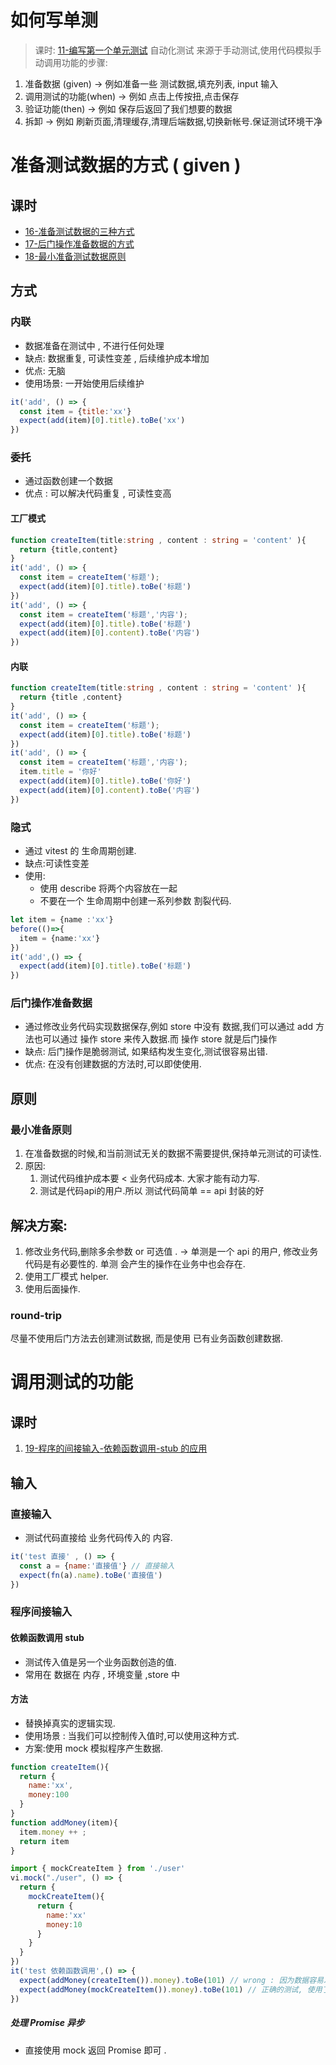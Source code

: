 # 如何写单测
> 课时: [11-编写第一个单元测试](https://learn.cuixueshe.com/p/t_pc/course_pc_detail/video/v_640c971de4b02685a4513ca5?product_id=p_63f3795ee4b06159f73e6452&content_app_id=&type=6)
自动化测试 来源于手动测试,使用代码模拟手动调用功能的步骤:
1. 准备数据 (given) -> 例如准备一些 测试数据,填充列表, input 输入
2. 调用测试的功能(when) -> 例如 点击上传按扭,点击保存 
3. 验证功能(then) ->  例如 保存后返回了我们想要的数据
4. 拆卸 -> 例如 刷新页面,清理缓存,清理后端数据,切换新帐号.保证测试环境干净

# 准备测试数据的方式 ( given )
## 课时
- [16-准备测试数据的三种方式](https://learn.cuixueshe.com/p/t_pc/course_pc_detail/video/v_64296c96e4b0b0bc2bd102d8?product_id=p_63f3795ee4b06159f73e6452&content_app_id=&type=6)
- [17-后门操作准备数据的方式](https://learn.cuixueshe.com/p/t_pc/course_pc_detail/video/v_642c20fee4b0f2aa7dd73ec2?product_id=p_63f3795ee4b06159f73e6452&content_app_id=&type=6)
- [18-最小准备测试数据原则](https://learn.cuixueshe.com/p/t_pc/course_pc_detail/video/v_643023b0e4b0f2aa7dd8b890?product_id=p_63f3795ee4b06159f73e6452&content_app_id=&type=6)
## 方式
### 内联
- 数据准备在测试中 , 不进行任何处理
- 缺点: 数据重复, 可读性变差 , 后续维护成本增加
- 优点: 无脑
- 使用场景: 一开始使用后续维护 
```javascript
it('add', () => {
  const item = {title:'xx'}
  expect(add(item)[0].title).toBe('xx')
})
```
### 委托
- 通过函数创建一个数据
- 优点 : 可以解决代码重复 , 可读性变高  
#### 工厂模式
```ts
function createItem(title:string , content : string = 'content' ){
  return {title,content}
}
it('add', () => {
  const item = createItem('标题');
  expect(add(item)[0].title).toBe('标题')
})
it('add', () => {
  const item = createItem('标题','内容');
  expect(add(item)[0].title).toBe('标题')
  expect(add(item)[0].content).toBe('内容')
})
```
#### 内联
```ts
function createItem(title:string , content : string = 'content' ){
  return {title ,content}
}
it('add', () => {
  const item = createItem('标题');
  expect(add(item)[0].title).toBe('标题')
})
it('add', () => {
  const item = createItem('标题','内容');
  item.title = '你好'
  expect(add(item)[0].title).toBe('你好')
  expect(add(item)[0].content).toBe('内容')
})
```
### 隐式
- 通过 vitest 的 生命周期创建.
- 缺点:可读性变差
- 使用: 
  - 使用 describe 将两个内容放在一起
  - 不要在一个 生命周期中创建一系列参数 割裂代码.
```ts
let item = {name :'xx'}
before(()=>{
  item = {name:'xx'}
})
it('add',() => {
  expect(add(item)[0].title).toBe('标题')
})
```
### 后门操作准备数据
- 通过修改业务代码实现数据保存,例如 store 中没有 数据,我们可以通过 add 方法也可以通过 操作 store 来传入数据.而 操作 store 就是后门操作
- 缺点: 后门操作是脆弱测试, 如果结构发生变化,测试很容易出错.
- 优点: 在没有创建数据的方法时,可以即使使用.
## 原则
### 最小准备原则
1. 在准备数据的时候,和当前测试无关的数据不需要提供,保持单元测试的可读性.
2. 原因: 
   1. 测试代码维护成本要 < 业务代码成本. 大家才能有动力写.
   2. 测试是代码api的用户.所以 测试代码简单 == api 封装的好
## 解决方案:
1. 修改业务代码,删除多余参数 or 可选值 . -> 单测是一个 api 的用户, 修改业务代码是有必要性的. 单测 会产生的操作在业务中也会存在.
2. 使用工厂模式 helper.
3. 使用后面操作.
### round-trip
尽量不使用后门方法去创建测试数据, 而是使用 已有业务函数创建数据. 
# 调用测试的功能
## 课时
1. [19-程序的间接输入-依赖函数调用-stub 的应用](https://learn.cuixueshe.com/p/t_pc/course_pc_detail/video/v_6432c647e4b0b2d1c405309f?product_id=p_63f3795ee4b06159f73e6452&content_app_id=&type=6)
## 输入
### 直接输入
- 测试代码直接给 业务代码传入的 内容. 
```js
it('test 直接' , () => {
  const a = {name:'直接值'} // 直接输入
  expect(fn(a).name).toBe('直接值')
})
```
### 程序间接输入
#### 依赖函数调用 stub
- 测试传入值是另一个业务函数创造的值.
- 常用在 数据在 内存 , 环境变量 ,store 中
#### 方法
- 替换掉真实的逻辑实现.
- 使用场景 : 当我们可以控制传入值时,可以使用这种方式.
- 方案:使用 mock 模拟程序产生数据.
```js
function createItem(){
  return {
    name:'xx',
    money:100
  }
}
function addMoney(item){
  item.money ++ ; 
  return item
}
```
```js
import { mockCreateItem } from './user'
vi.mock("./user", () => {
  return {
    mockCreateItem(){
      return {
        name:'xx'
        money:10
      }
    }
  }
})
it('test 依赖函数调用',() => {
  expect(addMoney(createItem()).money).toBe(101) // wrong : 因为数据容易发生改变, 我们写死后 , 修改逻辑代码会发生改变.
  expect(addMoney(mockCreateItem()).money).toBe(101) // 正确的测试, 使用了 mock 中的数据, 数据不会因为上面的函数发生变化而变化.
})
```
##### 处理 Promise 异步
- 直接使用 mock 返回 Promise 即可 .
